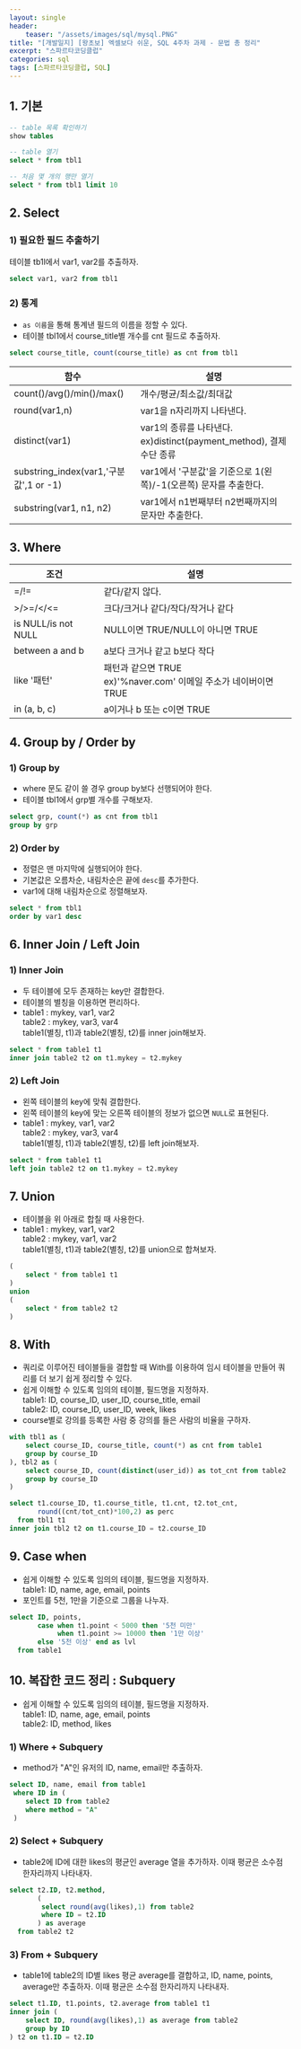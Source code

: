 ```yaml
---
layout: single
header:
    teaser: "/assets/images/sql/mysql.PNG"
title: "[개발일지] [왕초보] 엑셀보다 쉬운, SQL 4주차 과제 - 문법 총 정리"
excerpt: "스파르타코딩클럽"
categories: sql
tags: [스파르타코딩클럽, SQL]
---
```


## 1. 기본
```sql
-- table 목록 확인하기
show tables

-- table 열기 
select * from tbl1

-- 처음 몇 개의 행만 열기 
select * from tbl1 limit 10
```

## 2. Select
### 1) 필요한 필드 추출하기
테이블 tb1l에서 var1, var2를 추출하자.
```sql
select var1, var2 from tbl1
```

### 2) 통계
* `as 이름`을 통해 통계낸 필드의 이름을 정할 수 있다. 
* 테이블 tbl1에서 course_title별 개수를 cnt 필드로 추출하자.
```sql 
select course_title, count(course_title) as cnt from tbl1
```

|함수|설명|
|---|-----|
|count()/avg()/min()/max()|개수/평균/최소값/최대값|
|round(var1,n)|var1을 n자리까지 나타낸다.|
|distinct(var1)|var1의 종류를 나타낸다. <br> ex)distinct(payment_method), 결제수단 종류|
|substring_index(var1,'구분값',1 or -1)|var1에서 '구분값'을 기준으로 1(왼쪽)/-1(오른쪽) 문자를 추출한다. 
|substring(var1, n1, n2)| var1에서 n1번째부터 n2번째까지의 문자만 추출한다.|

## 3. Where

|조건|설명|
|---|-----|
|=/!=|같다/같지 않다.|
|>/>=/</<=|크다/크거나 같다/작다/작거나 같다|
|is NULL/is not NULL|NULL이면 TRUE/NULL이 아니면 TRUE|
|between a and b| a보다 크거나 같고 b보다 작다|
|like '패턴'|패턴과 같으면 TRUE<br>ex)'%naver.com' 이메일 주소가 네이버이면 TRUE|
|in (a, b, c)| a이거나 b 또는 c이면 TRUE|

## 4. Group by / Order by

### 1) Group by
* where 문도 같이 쓸 경우 group by보다 선행되어야 한다. 
* 테이블 tbl1에서 grp별 개수를 구해보자. 
```sql
select grp, count(*) as cnt from tbl1
group by grp
```

### 2) Order by
* 정렬은 맨 마지막에 실행되어야 한다. 
* 기본값은 오름차순, 내림차순은 끝에 `desc`를 추가한다. 
* var1에 대해 내림차순으로 정렬해보자. 
```sql
select * from tbl1
order by var1 desc
```

## 6. Inner Join / Left Join 

### 1) Inner Join
* 두 테이블에 모두 존재하는 key만 결합한다. 
* 테이블의 별칭을 이용하면 편리하다. 
* table1 : mykey, var1, var2 <br> table2 : mykey, var3, var4 <br>
table1(별칭, t1)과 table2(별칭, t2)를 inner join해보자. 
```sql
select * from table1 t1
inner join table2 t2 on t1.mykey = t2.mykey
```

### 2) Left Join
* 왼쪽 테이블의 key에 맞춰 결합한다. 
* 왼쪽 테이블의 key에 맞는 오른쪽 테이블의 정보가 없으면 `NULL`로 표현된다. 
* table1 : mykey, var1, var2 <br> table2 : mykey, var3, var4 <br>
table1(별칭, t1)과 table2(별칭, t2)를 left join해보자. 
```sql
select * from table1 t1
left join table2 t2 on t1.mykey = t2.mykey
```

## 7. Union
* 테이블을 위 아래로 합칠 때 사용한다. 
* table1 : mykey, var1, var2 <br> table2 : mykey, var1, var2 <br>
table1(별칭, t1)과 table2(별칭, t2)를 union으로 합쳐보자. 
```sql
(
    select * from table1 t1
)
union 
(
    select * from table2 t2
)
```

## 8. With
* 쿼리로 이루어진 테이블들을 결합할 때 With를 이용하여 임시 테이블을 만들어 쿼리를 더 보기 쉽게 정리할 수 있다. 
* 쉽게 이해할 수 있도록 임의의 테이블, 필드명을 지정하자. <br>
table1: ID, course_ID, user_ID, course_title, email <br>
table2: ID, course_ID, user_ID, week, likes
* course별로 강의를 등록한 사람 중 강의를 들은 사람의 비율을 구하자. 

```sql
with tbl1 as (
    select course_ID, course_title, count(*) as cnt from table1
    group by course_ID
), tbl2 as (
    select course_ID, count(distinct(user_id)) as tot_cnt from table2
    group by course_ID
)

select t1.course_ID, t1.course_title, t1.cnt, t2.tot_cnt, 
       round((cnt/tot_cnt)*100,2) as perc
  from tbl1 t1
inner join tbl2 t2 on t1.course_ID = t2.course_ID
```

## 9. Case when 
* 쉽게 이해할 수 있도록 임의의 테이블, 필드명을 지정하자. <br>
table1: ID, name, age, email, points <br>
* 포인트를 5천, 1만을 기준으로 그룹을 나누자. 

```sql
select ID, points, 
       case when t1.point < 5000 then '5천 미만'
            when t1.point >= 10000 then '1만 이상'
       else '5천 이상' end as lvl
  from table1
```

## 10. 복잡한 코드 정리 : Subquery
* 쉽게 이해할 수 있도록 임의의 테이블, 필드명을 지정하자. <br>
table1: ID, name, age, email, points <br>
table2: ID, method, likes

### 1) Where + Subquery
* method가 "A"인 유저의 ID, name, email만 추출하자.

```sql
select ID, name, email from table1 
 where ID in (
    select ID from table2
    where method = "A"
 )
```

### 2) Select + Subquery
* table2에 ID에 대한 likes의 평균인 average 열을 추가하자. 이때 평균은 소수점 한자리까지 나타내자.

```sql
select t2.ID, t2.method, 
       (
        select round(avg(likes),1) from table2
        where ID = t2.ID 
       ) as average
  from table2 t2
```

### 3) From + Subquery
* table1에 table2의 ID별 likes 평균 average를 결합하고, ID, name, points, average만 추출하자. 이때 평균은 소수점 한자리까지 나타내자.

```sql
select t1.ID, t1.points, t2.average from table1 t1
inner join (
    select ID, round(avg(likes),1) as average from table2
    group by ID
) t2 on t1.ID = t2.ID
```